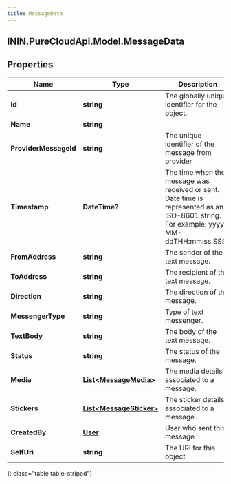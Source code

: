 ```yaml
---
title: MessageData
---
```

## ININ.PureCloudApi.Model.MessageData

## Properties

|Name | Type | Description | Notes|
|------------ | ------------- | ------------- | -------------|
| **Id** | **string** | The globally unique identifier for the object. | [optional] |
| **Name** | **string** |  | [optional] |
| **ProviderMessageId** | **string** | The unique identifier of the message from provider | [optional] |
| **Timestamp** | **DateTime?** | The time when the message was received or sent. Date time is represented as an ISO-8601 string. For example: yyyy-MM-ddTHH:mm:ss.SSSZ | |
| **FromAddress** | **string** | The sender of the text message. | [optional] |
| **ToAddress** | **string** | The recipient of the text message. | [optional] |
| **Direction** | **string** | The direction of the message. | [optional] |
| **MessengerType** | **string** | Type of text messenger. | [optional] |
| **TextBody** | **string** | The body of the text message. | |
| **Status** | **string** | The status of the message. | |
| **Media** | [**List&lt;MessageMedia&gt;**](MessageMedia.html) | The media details associated to a message. | [optional] |
| **Stickers** | [**List&lt;MessageSticker&gt;**](MessageSticker.html) | The sticker details associated to a message. | [optional] |
| **CreatedBy** | [**User**](User.html) | User who sent this message. | [optional] |
| **SelfUri** | **string** | The URI for this object | [optional] |
{: class="table table-striped"}


